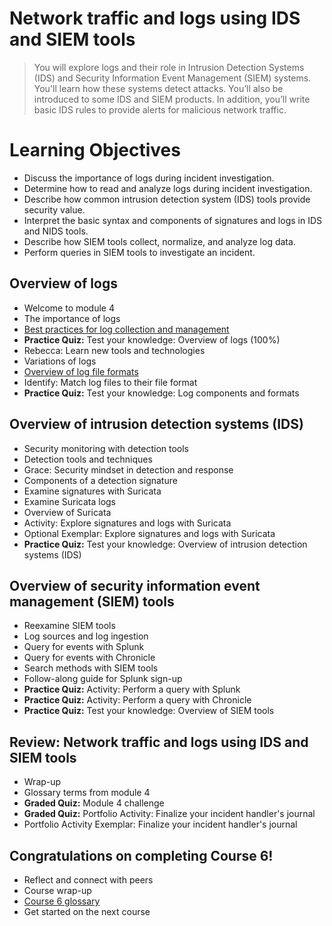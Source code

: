 # Network traffic and logs using IDS and SIEM tools
> You will explore logs and their role in Intrusion Detection Systems (IDS) and Security Information Event Management (SIEM) systems. You'll learn how these systems detect attacks. You’ll also be introduced to some IDS and SIEM products. In addition, you’ll write basic IDS rules to provide alerts for malicious network traffic.
# Learning Objectives
- Discuss the importance of logs during incident investigation.
- Determine how to read and analyze logs during incident investigation.
- Describe how common intrusion detection system (IDS) tools provide security value.
- Interpret the basic syntax and components of signatures and logs in IDS and NIDS tools.
- Describe how SIEM tools collect, normalize, and analyze log data.
- Perform queries in SIEM tools to investigate an incident.
## Overview of logs
- Welcome to module 4
- The importance of logs
- [Best practices for log collection and management](https://github.com/KailaniBailey/Google-Cybersecurity-Professional-Certificate/tree/main/Course%206:%20Sound%20the%20Alarm:%20Detection%20and%20Response/Network%20traffic%20and%20logs%20using%20IDS%20and%20SIEM%20tools/Best%20practices%20for%20log%20collection%20and%20management)
- **Practice Quiz:** Test your knowledge: Overview of logs (100%)
- Rebecca: Learn new tools and technologies
- Variations of logs
- [Overview of log file formats](https://github.com/KailaniBailey/Google-Cybersecurity-Professional-Certificate/tree/main/Course%206:%20Sound%20the%20Alarm:%20Detection%20and%20Response/Network%20traffic%20and%20logs%20using%20IDS%20and%20SIEM%20tools/Overview%20of%20log%20file%20formats)
- Identify: Match log files to their file format
- **Practice Quiz:** Test your knowledge: Log components and formats
## Overview of intrusion detection systems (IDS)
- Security monitoring with detection tools
- Detection tools and techniques
- Grace: Security mindset in detection and response
- Components of a detection signature
- Examine signatures with Suricata
- Examine Suricata logs
- Overview of Suricata
- Activity: Explore signatures and logs with Suricata
- Optional Exemplar: Explore signatures and logs with Suricata
- **Practice Quiz:** Test your knowledge: Overview of intrusion detection systems (IDS)
## Overview of security information event management (SIEM) tools
- Reexamine SIEM tools
- Log sources and log ingestion
- Query for events with Splunk
- Query for events with Chronicle
- Search methods with SIEM tools
- Follow-along guide for Splunk sign-up
- **Practice Quiz:** Activity: Perform a query with Splunk
- **Practice Quiz:** Activity: Perform a query with Chronicle
- **Practice Quiz:** Test your knowledge: Overview of SIEM tools
## Review: Network traffic and logs using IDS and SIEM tools
- Wrap-up
- Glossary terms from module 4
- **Graded Quiz:** Module 4 challenge
- **Graded Quiz:** Portfolio Activity: Finalize your incident handler's journal
- Portfolio Activity Exemplar: Finalize your incident handler's journal
## Congratulations on completing Course 6!
- Reflect and connect with peers
- Course wrap-up
- [Course 6 glossary](https://github.com/KailaniBailey/Google-Cybersecurity-Professional-Certificate/blob/main/Course%206%3A%20Sound%20the%20Alarm%3A%20Detection%20and%20Response/Network%20traffic%20and%20logs%20using%20IDS%20and%20SIEM%20tools/Course%206%20glossary.pdf)
- Get started on the next course
